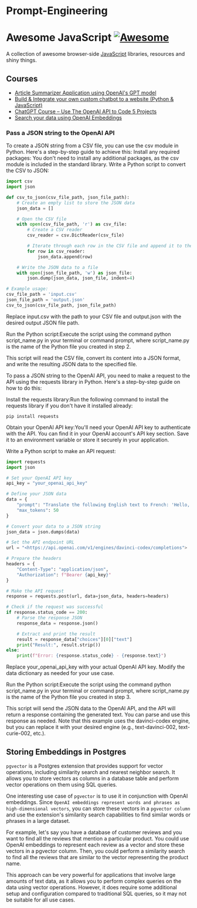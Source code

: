 # Prompt-Engineering
# Awesome JavaScript [![Awesome](https://cdn.rawgit.com/sindresorhus/awesome/d7305f38d29fed78fa85652e3a63e154dd8e8829/media/badge.svg)](https://github.com/sindresorhus/awesome)

A collection of awesome browser-side [JavaScript](https://developer.mozilla.org/en-US/docs/Web/JavaScript) libraries, resources and shiny things.


## Courses
* [Article Summarizer Application using OpenAI's GPT model](https://www.youtube.com/watch?v=vpvtZZi5ZWk&t=423s)
* [Build & Integrate your own custom chatbot to a website (Python & JavaScript)](https://www.youtube.com/watch?v=a37BL0stIuM)
* [ChatGPT Course – Use The OpenAI API to Code 5 Projects](https://www.youtube.com/watch?v=uRQH2CFvedY)
* [Search your data using OpenAI Embeddings](https://www.youtube.com/watch?v=Ef6A1Y4FUbU)

### Pass a JSON string to the OpenAI API
To create a JSON string from a CSV file, you can use the csv module in Python. Here's a step-by-step guide to achieve this:
Install any required packages:
You don't need to install any additional packages, as the csv module is included in the standard library.
Write a Python script to convert the CSV to JSON:

```py
import csv
import json

def csv_to_json(csv_file_path, json_file_path):
    # Create an empty list to store the JSON data
    json_data = []

    # Open the CSV file
    with open(csv_file_path, 'r') as csv_file:
        # Create a CSV reader
        csv_reader = csv.DictReader(csv_file)

        # Iterate through each row in the CSV file and append it to the json_data list
        for row in csv_reader:
            json_data.append(row)

    # Write the JSON data to a file
    with open(json_file_path, 'w') as json_file:
        json.dump(json_data, json_file, indent=4)

# Example usage:
csv_file_path = 'input.csv'
json_file_path = 'output.json'
csv_to_json(csv_file_path, json_file_path)
```

Replace input.csv with the path to your CSV file and output.json with the desired output JSON file path.

Run the Python script:Execute the script using the command python script_name.py in your terminal or command prompt, where script_name.py is the name of the Python file you created in step 2.

This script will read the CSV file, convert its content into a JSON format, and write the resulting JSON data to the specified file.

To pass a JSON string to the OpenAI API, you need to make a request to the API using the requests library in Python. Here's a step-by-step guide on how to do this:

Install the requests library:Run the following command to install the requests library if you don't have it installed already:

```
pip install requests
```

Obtain your OpenAI API key:You'll need your OpenAI API key to authenticate with the API. You can find it in your OpenAI account's API key section. Save it to an environment variable or store it securely in your application.

Write a Python script to make an API request:

```py
import requests
import json

# Set your OpenAI API key
api_key = "your_openai_api_key"

# Define your JSON data
data = {
    "prompt": "Translate the following English text to French: 'Hello, how are you?'",
    "max_tokens": 50
}

# Convert your data to a JSON string
json_data = json.dumps(data)

# Set the API endpoint URL
url = "<https://api.openai.com/v1/engines/davinci-codex/completions">

# Prepare the headers
headers = {
    "Content-Type": "application/json",
    "Authorization": f"Bearer {api_key}"
}

# Make the API request
response = requests.post(url, data=json_data, headers=headers)

# Check if the request was successful
if response.status_code == 200:
    # Parse the response JSON
    response_data = response.json()

    # Extract and print the result
    result = response_data["choices"][0]["text"]
    print("Result:", result.strip())
else:
    print(f"Error: {response.status_code} - {response.text}")
```

Replace your_openai_api_key with your actual OpenAI API key. Modify the data dictionary as needed for your use case.

Run the Python script:Execute the script using the command python script_name.py in your terminal or command prompt, where script_name.py is the name of the Python file you created in step 3.

This script will send the JSON data to the OpenAI API, and the API will return a response containing the generated text. You can parse and use this response as needed. Note that this example uses the davinci-codex engine, but you can replace it with your desired engine (e.g., text-davinci-002, text-curie-002, etc.).

## Storing Embeddings in Postgres

`pgvector` is a Postgres extension that provides support for vector operations, including similarity search and nearest neighbor search. It allows you to store vectors as columns in a database table and perform vector operations on them using SQL queries.

One interesting use case of `pgvector` is to use it in conjunction with OpenAI embeddings. Since `OpenAI embeddings represent words and phrases as high-dimensional vectors`, you can store these vectors in a `pgvector column` and use the extension's similarity search capabilities to find similar words or phrases in a large dataset.

For example, let's say you have a database of customer reviews and you want to find all the reviews that mention a particular product. You could use OpenAI embeddings to represent each review as a vector and store these vectors in a pgvector column. Then, you could perform a similarity search to find all the reviews that are similar to the vector representing the product name.

This approach can be very powerful for applications that involve large amounts of text data, as it allows you to perform complex queries on the data using vector operations. However, it does require some additional setup and configuration compared to traditional SQL queries, so it may not be suitable for all use cases.